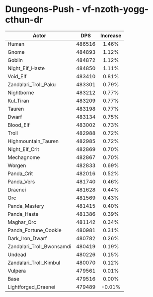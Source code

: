 # Dungeons-Push - vf-nzoth-yogg-cthun-dr
| Actor | DPS | Increase |
|---|:---:|:---:|
|Human|486516|1.46%|
|Gnome|484893|1.12%|
|Goblin|484872|1.12%|
|Night_Elf_Haste|484850|1.11%|
|Void_Elf|483410|0.81%|
|Zandalari_Troll_Paku|483301|0.79%|
|Nightborne|483212|0.77%|
|Kul_Tiran|483209|0.77%|
|Tauren|483198|0.77%|
|Dwarf|483134|0.75%|
|Blood_Elf|483002|0.73%|
|Troll|482988|0.72%|
|Highmountain_Tauren|482985|0.72%|
|Night_Elf_Crit|482869|0.70%|
|Mechagnome|482867|0.70%|
|Worgen|482833|0.69%|
|Panda_Crit|482016|0.52%|
|Panda_Vers|481740|0.46%|
|Draenei|481628|0.44%|
|Orc|481569|0.43%|
|Panda_Mastery|481415|0.40%|
|Panda_Haste|481386|0.39%|
|Maghar_Orc|481142|0.34%|
|Panda_Fortune_Cookie|480981|0.31%|
|Dark_Iron_Dwarf|480782|0.26%|
|Zandalari_Troll_Bwonsamdi|480419|0.19%|
|Undead|480226|0.15%|
|Zandalari_Troll_Kimbul|480070|0.12%|
|Vulpera|479561|0.01%|
|Base|479516|0.00%|
|Lightforged_Draenei|479489|-0.01%|
